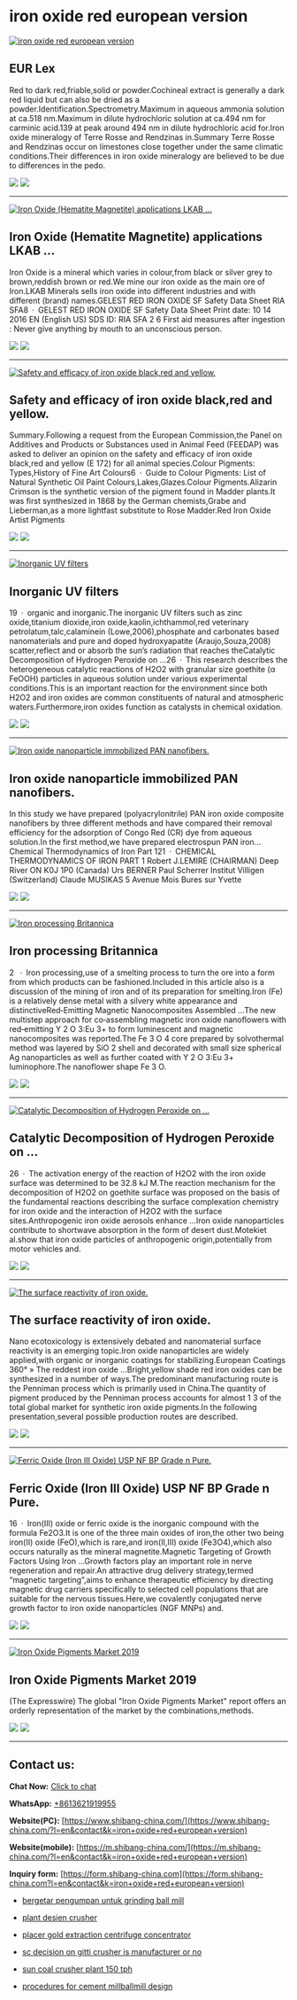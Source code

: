 # iron oxide red european version

<a href="https://swt.shibang-china.com/?l=en&img&k=iron+oxide+red+european+version" target="_blank">![iron oxide red european version](http://static.shibang-china.com/all-800x300/243.jpg)</a>

## EUR Lex
Red to dark red,friable,solid or powder.Cochineal extract is generally a dark red liquid but can also be dried as a powder.Identification.Spectrometry.Maximum in aqueous ammonia solution at ca.518 nm.Maximum in dilute hydrochloric solution at ca.494 nm for carminic acid.139 at peak around 494 nm in dilute hydrochloric acid for.Iron oxide mineralogy of Terre Rosse and Rendzinas in.Summary Terre Rosse and Rendzinas occur on limestones close together under the same climatic conditions.Their differences in iron oxide mineralogy are believed to be due to differences in the pedo.


<a href="https://whatsapp.shibangsoft.com/WhatsApp.php" target="_blank" title="WhatsApp">![](http://static.shibang-china.com/icon/whatsapp.png)</a> <a href="https://swt.shibang-china.com/?l=en&icon&k=iron+oxide+red+european+version" target="_blank">![](http://static.shibang-china.com/icon/chat-en.png)</a>

---

<a href="https://swt.shibang-china.com/?l=en&img&k=iron+oxide+red+european+version" target="_blank">![Iron Oxide (Hematite Magnetite) applications LKAB …](http://static.shibang-china.com/all-800x300/374.jpg)</a>

## Iron Oxide (Hematite Magnetite) applications LKAB …
Iron Oxide is a mineral which varies in colour,from black or silver grey to brown,reddish brown or red.We mine our iron oxide as the main ore of Iron.LKAB Minerals sells iron oxide into different industries and with different (brand) names.GELEST RED IRON OXIDE SF Safety Data Sheet RIA SFA8&ensp;&#0183;&ensp;GELEST RED IRON OXIDE SF Safety Data Sheet Print date: 10 14 2016 EN (English US) SDS ID: RIA SFA 2 6 First aid measures after ingestion : Never give anything by mouth to an unconscious person.


<a href="https://whatsapp.shibangsoft.com/WhatsApp.php" target="_blank" title="WhatsApp">![](http://static.shibang-china.com/icon/whatsapp.png)</a> <a href="https://swt.shibang-china.com/?l=en&icon&k=iron+oxide+red+european+version" target="_blank">![](http://static.shibang-china.com/icon/chat-en.png)</a>

---

<a href="https://swt.shibang-china.com/?l=en&img&k=iron+oxide+red+european+version" target="_blank">![Safety and efficacy of iron oxide black,red and yellow.](http://static.shibang-china.com/all-800x300/460.jpg)</a>

## Safety and efficacy of iron oxide black,red and yellow.
Summary.Following a request from the European Commission,the Panel on Additives and Products or Substances used in Animal Feed (FEEDAP) was asked to deliver an opinion on the safety and efficacy of iron oxide black,red and yellow (E 172) for all animal species.Colour Pigments: Types,History of Fine Art Colours6&ensp;&#0183;&ensp;Guide to Colour Pigments: List of Natural Synthetic Oil Paint Colours,Lakes,Glazes.Colour Pigments.Alizarin Crimson is the synthetic version of the pigment found in Madder plants.It was first synthesized in 1868 by the German chemists,Grabe and Lieberman,as a more lightfast substitute to Rose Madder.Red Iron Oxide Artist Pigments


<a href="https://whatsapp.shibangsoft.com/WhatsApp.php" target="_blank" title="WhatsApp">![](http://static.shibang-china.com/icon/whatsapp.png)</a> <a href="https://swt.shibang-china.com/?l=en&icon&k=iron+oxide+red+european+version" target="_blank">![](http://static.shibang-china.com/icon/chat-en.png)</a>

---

<a href="https://swt.shibang-china.com/?l=en&img&k=iron+oxide+red+european+version" target="_blank">![Inorganic UV filters](http://static.shibang-china.com/all-800x300/1407.jpg)</a>

## Inorganic UV filters
19&ensp;&#0183;&ensp;organic and inorganic.The inorganic UV filters such as zinc oxide,titanium dioxide,iron oxide,kaolin,ichthammol,red veterinary petrolatum,talc,calaminein (Lowe,2006),phosphate and carbonates based nanomaterials and pure and doped hydroxyapatite (Araujo,Souza,2008) scatter,reflect and or absorb the sun’s radiation that reaches theCatalytic Decomposition of Hydrogen Peroxide on …26&ensp;&#0183;&ensp;This research describes the heterogeneous catalytic reactions of H2O2 with granular size goethite (α FeOOH) particles in aqueous solution under various experimental conditions.This is an important reaction for the environment since both H2O2 and iron oxides are common constituents of natural and atmospheric waters.Furthermore,iron oxides function as catalysts in chemical oxidation.


<a href="https://whatsapp.shibangsoft.com/WhatsApp.php" target="_blank" title="WhatsApp">![](http://static.shibang-china.com/icon/whatsapp.png)</a> <a href="https://swt.shibang-china.com/?l=en&icon&k=iron+oxide+red+european+version" target="_blank">![](http://static.shibang-china.com/icon/chat-en.png)</a>

---

<a href="https://swt.shibang-china.com/?l=en&img&k=iron+oxide+red+european+version" target="_blank">![Iron oxide nanoparticle immobilized PAN nanofibers.](http://static.shibang-china.com/all-800x300/158.jpg)</a>

## Iron oxide nanoparticle immobilized PAN nanofibers.
In this study we have prepared (polyacrylonitrile) PAN iron oxide composite nanofibers by three different methods and have compared their removal efficiency for the adsorption of Congo Red (CR) dye from aqueous solution.In the first method,we have prepared electrospun PAN iron…Chemical Thermodynamics of Iron Part 121&ensp;&#0183;&ensp;CHEMICAL THERMODYNAMICS OF IRON PART 1 Robert J.LEMIRE (CHAIRMAN) Deep River ON K0J 1P0 (Canada) Urs BERNER Paul Scherrer Institut Villigen (Switzerland) Claude MUSIKAS 5 Avenue Mois Bures sur Yvette


<a href="https://whatsapp.shibangsoft.com/WhatsApp.php" target="_blank" title="WhatsApp">![](http://static.shibang-china.com/icon/whatsapp.png)</a> <a href="https://swt.shibang-china.com/?l=en&icon&k=iron+oxide+red+european+version" target="_blank">![](http://static.shibang-china.com/icon/chat-en.png)</a>

---

<a href="https://swt.shibang-china.com/?l=en&img&k=iron+oxide+red+european+version" target="_blank">![Iron processing Britannica](http://static.shibang-china.com/all-800x300/1490.jpg)</a>

## Iron processing Britannica
2 &ensp;&#0183;&ensp;Iron processing,use of a smelting process to turn the ore into a form from which products can be fashioned.Included in this article also is a discussion of the mining of iron and of its preparation for smelting.Iron (Fe) is a relatively dense metal with a silvery white appearance and distinctiveRed‐Emitting Magnetic Nanocomposites Assembled …The new multistep approach for co‐assembling magnetic iron oxide nanoflowers with red‐emitting Y 2 O 3:Eu 3+ to form luminescent and magnetic nanocomposites was reported.The Fe 3 O 4 core prepared by solvothermal method was layered by SiO 2 shell and decorated with small size spherical Ag nanoparticles as well as further coated with Y 2 O 3:Eu 3+ luminophore.The nanoflower shape Fe 3 O.


<a href="https://whatsapp.shibangsoft.com/WhatsApp.php" target="_blank" title="WhatsApp">![](http://static.shibang-china.com/icon/whatsapp.png)</a> <a href="https://swt.shibang-china.com/?l=en&icon&k=iron+oxide+red+european+version" target="_blank">![](http://static.shibang-china.com/icon/chat-en.png)</a>

---

<a href="https://swt.shibang-china.com/?l=en&img&k=iron+oxide+red+european+version" target="_blank">![Catalytic Decomposition of Hydrogen Peroxide on …](http://static.shibang-china.com/all-800x300/635.jpg)</a>

## Catalytic Decomposition of Hydrogen Peroxide on …
26&ensp;&#0183;&ensp;The activation energy of the reaction of H2O2 with the iron oxide surface was determined to be 32.8 kJ M.The reaction mechanism for the decomposition of H2O2 on goethite surface was proposed on the basis of the fundamental reactions describing the surface complexation chemistry for iron oxide and the interaction of H2O2 with the surface sites.Anthropogenic iron oxide aerosols enhance …Iron oxide nanoparticles contribute to shortwave absorption in the form of desert dust.Motekiet al.show that iron oxide particles of anthropogenic origin,potentially from motor vehicles and.


<a href="https://whatsapp.shibangsoft.com/WhatsApp.php" target="_blank" title="WhatsApp">![](http://static.shibang-china.com/icon/whatsapp.png)</a> <a href="https://swt.shibang-china.com/?l=en&icon&k=iron+oxide+red+european+version" target="_blank">![](http://static.shibang-china.com/icon/chat-en.png)</a>

---

<a href="https://swt.shibang-china.com/?l=en&img&k=iron+oxide+red+european+version" target="_blank">![The surface reactivity of iron oxide.](http://static.shibang-china.com/all-800x300/818.jpg)</a>

## The surface reactivity of iron oxide.
Nano ecotoxicology is extensively debated and nanomaterial surface reactivity is an emerging topic.Iron oxide nanoparticles are widely applied,with organic or inorganic coatings for stabilizing.European Coatings 360&#176; &#187; The reddest iron oxide …Bright,yellow shade red iron oxides can be synthesized in a number of ways.The predominant manufacturing route is the Penniman process which is primarily used in China.The quantity of pigment produced by the Penniman process accounts for almost 1 3 of the total global market for synthetic iron oxide pigments.In the following presentation,several possible production routes are described.


<a href="https://whatsapp.shibangsoft.com/WhatsApp.php" target="_blank" title="WhatsApp">![](http://static.shibang-china.com/icon/whatsapp.png)</a> <a href="https://swt.shibang-china.com/?l=en&icon&k=iron+oxide+red+european+version" target="_blank">![](http://static.shibang-china.com/icon/chat-en.png)</a>

---

<a href="https://swt.shibang-china.com/?l=en&img&k=iron+oxide+red+european+version" target="_blank">![Ferric Oxide (Iron III Oxide) USP NF BP Grade n Pure.](http://static.shibang-china.com/all-800x300/140.jpg)</a>

## Ferric Oxide (Iron III Oxide) USP NF BP Grade n Pure.
16&ensp;&#0183;&ensp;Iron(III) oxide or ferric oxide is the inorganic compound with the formula Fe2O3.It is one of the three main oxides of iron,the other two being iron(II) oxide (FeO),which is rare,and iron(II,III) oxide (Fe3O4),which also occurs naturally as the mineral magnetite.Magnetic Targeting of Growth Factors Using Iron …Growth factors play an important role in nerve regeneration and repair.An attractive drug delivery strategy,termed “magnetic targeting”,aims to enhance therapeutic efficiency by directing magnetic drug carriers specifically to selected cell populations that are suitable for the nervous tissues.Here,we covalently conjugated nerve growth factor to iron oxide nanoparticles (NGF MNPs) and.


<a href="https://whatsapp.shibangsoft.com/WhatsApp.php" target="_blank" title="WhatsApp">![](http://static.shibang-china.com/icon/whatsapp.png)</a> <a href="https://swt.shibang-china.com/?l=en&icon&k=iron+oxide+red+european+version" target="_blank">![](http://static.shibang-china.com/icon/chat-en.png)</a>

---

<a href="https://swt.shibang-china.com/?l=en&img&k=iron+oxide+red+european+version" target="_blank">![Iron Oxide Pigments Market 2019](http://static.shibang-china.com/all-800x300/1249.jpg)</a>

## Iron Oxide Pigments Market 2019
(The Expresswire) The global &quot;Iron Oxide Pigments Market&quot; report offers an orderly representation of the market by the combinations,methods.

<a href="https://whatsapp.shibangsoft.com/WhatsApp.php" target="_blank" title="WhatsApp">![](http://static.shibang-china.com/icon/whatsapp.png)</a> <a href="https://swt.shibang-china.com/?l=en&icon&k=iron+oxide+red+european+version" target="_blank">![](http://static.shibang-china.com/icon/chat-en.png)</a>

---
## Contact us:

**Chat Now:** [Click to chat](https://swt.shibang-china.com?l=en&contact&k=iron+oxide+red+european+version)

**WhatsApp:**  [+8613621919955](https://whatsapp.shibangsoft.com/WhatsApp.php)

**Website(PC):** [https://www.shibang-china.com/](https://www.shibang-china.com/?l=en&contact&k=iron+oxide+red+european+version)

**Website(mobile):** [https://m.shibang-china.com/](https://m.shibang-china.com/?l=en&contact&k=iron+oxide+red+european+version)

**Inquiry form:** [https://form.shibang-china.com](https://form.shibang-china.com?l=en&contact&k=iron+oxide+red+european+version)

* [bergetar pengumpan untuk grinding ball mill](../158/bergetar%20pengumpan%20untuk%20grinding%20ball%20mill.md)

* [plant desien crusher](../160/plant%20desien%20crusher.md)

* [placer gold extraction centrifuge concentrator](../156/placer%20gold%20extraction%20centrifuge%20concentrator.md)

* [sc decision on gitti crusher is manufacturer or no](../160/sc%20decision%20on%20gitti%20crusher%20is%20manufacturer%20or%20no.md)

* [sun coal crusher plant 150 tph](../160/sun%20coal%20crusher%20plant%20150%20tph.md)

* [procedures for cement millballmill design](../153/procedures%20for%20cement%20millballmill%20design.md)
